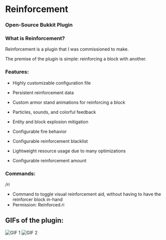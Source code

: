 # Reinforcement
### Open-Source Bukkit Plugin

### What is Reinforcement?
  Reinforcement is a plugin that I was commissioned to make.

  The premise of the plugin is simple: reinforcing a block with another.

### Features:

  - Highly customizable configuration file

  - Persistent reinforcement data

  - Custom armor stand animations for reinforcing a block

  - Particles, sounds, and colorful feedback

  - Entity and block explosion mitigation

  - Configurable fire behavior

  - Configurable reinforcement blacklist
  
  - Lightweight resource usage due to many optimizations

  - Configurable reinforcement amount

### Commands:

*/ri*
- Command to toggle visual reinforcement aid, without having to have the reinforcer block in-hand
- Permission: Reinforced.ri

## GIFs of the plugin:
![GIF 1](https://github.com/trevorzucker/Reinforcement/raw/master/gif/demo1.gif)
![GIF 2](https://github.com/trevorzucker/Reinforcement/raw/master/gif/demo2.gif)